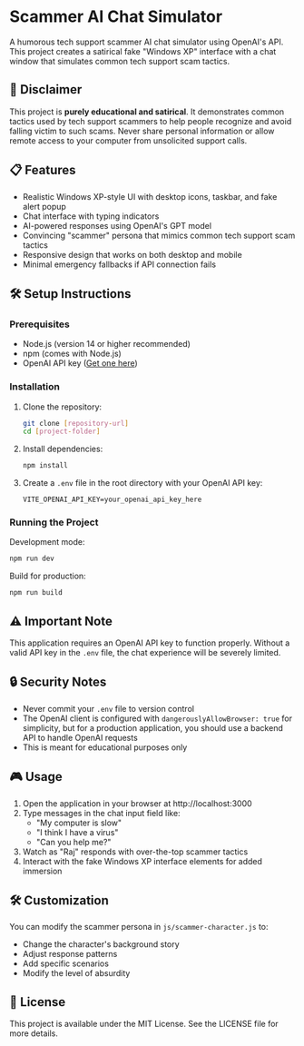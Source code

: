# Scammer AI Chat Simulator

A humorous tech support scammer AI chat simulator using OpenAI's API. This project creates a satirical fake "Windows XP" interface with a chat window that simulates common tech support scam tactics.

## 🚨 Disclaimer

This project is **purely educational and satirical**. It demonstrates common tactics used by tech support scammers to help people recognize and avoid falling victim to such scams. Never share personal information or allow remote access to your computer from unsolicited support calls.

## 📋 Features

- Realistic Windows XP-style UI with desktop icons, taskbar, and fake alert popup
- Chat interface with typing indicators
- AI-powered responses using OpenAI's GPT model
- Convincing "scammer" persona that mimics common tech support scam tactics
- Responsive design that works on both desktop and mobile
- Minimal emergency fallbacks if API connection fails

## 🛠️ Setup Instructions

### Prerequisites

- Node.js (version 14 or higher recommended)
- npm (comes with Node.js)
- OpenAI API key ([Get one here](https://platform.openai.com/))

### Installation

1. Clone the repository:
   ```bash
   git clone [repository-url]
   cd [project-folder]
   ```

2. Install dependencies:
   ```bash
   npm install
   ```

3. Create a `.env` file in the root directory with your OpenAI API key:
   ```
   VITE_OPENAI_API_KEY=your_openai_api_key_here
   ```

### Running the Project

Development mode:
```bash
npm run dev
```

Build for production:
```bash
npm run build
```

## ⚠️ Important Note

This application requires an OpenAI API key to function properly. Without a valid API key in the `.env` file, the chat experience will be severely limited.

## 🔒 Security Notes

- Never commit your `.env` file to version control
- The OpenAI client is configured with `dangerouslyAllowBrowser: true` for simplicity, but for a production application, you should use a backend API to handle OpenAI requests
- This is meant for educational purposes only

## 🎮 Usage

1. Open the application in your browser at http://localhost:3000
2. Type messages in the chat input field like:
   - "My computer is slow"
   - "I think I have a virus"
   - "Can you help me?"
3. Watch as "Raj" responds with over-the-top scammer tactics
4. Interact with the fake Windows XP interface elements for added immersion

## 🛠️ Customization

You can modify the scammer persona in `js/scammer-character.js` to:
- Change the character's background story
- Adjust response patterns
- Add specific scenarios
- Modify the level of absurdity

## 📝 License

This project is available under the MIT License. See the LICENSE file for more details. 